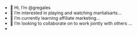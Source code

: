 - 👋 Hi, I’m @gregales
- 👀 I’m interested in playing and watching martialsarts...
- 🌱 I’m currently learning affiliate marketing...
- 💞️ I’m looking to collaborate on to work jointly with others ...
-

<!---
gregales/gregales is a ✨ special ✨ repository because its `README.md` (this file) appears on your GitHub profile.
You can click the Preview link to take a look at your changes.
--->
